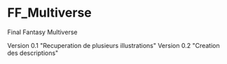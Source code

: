 # FF_Multiverse
Final Fantasy Multiverse

Version 0.1 "Recuperation de plusieurs illustrations"
Version 0.2 "Creation des descriptions"
